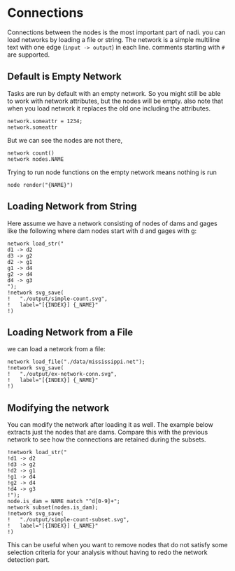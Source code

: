 # Connections

Connections between the nodes is the most important part of nadi. you can load networks by loading a file or string. The network is a simple multiline text with one edge (`input -> output`) in each line. comments starting with `#` are supported.

## Default is Empty Network

Tasks are run by default with an empty network. So you might still be able to work with network attributes, but the nodes will be empty. also note that when you load network it replaces the old one including the attributes.

```task run
network.someattr = 1234;
network.someattr
```

But we can see the nodes are not there,
```task run
network count()
network nodes.NAME
```

Trying to run node functions on the empty network means nothing is run

```task run
node render("{NAME}")
```

## Loading Network from String
Here assume we have a network consisting of nodes of dams and gages like the following where dam nodes start with d and gages with g:

```task run image ../output/simple-count.svg
network load_str("
d1 -> d2
d3 -> g2
d2 -> g1
g1 -> d4
g2 -> d4
d4 -> g3
");
!network svg_save(
!   "./output/simple-count.svg",
!	label="[{INDEX}] {_NAME}"
!)
```

## Loading Network from a File
we can load a network from a file:

```task run image ../output/ex-network-conn.svg
network load_file("./data/mississippi.net");
!network svg_save(
!   "./output/ex-network-conn.svg",
!	label="[{INDEX}] {_NAME}"
!)
```

## Modifying the network
You can modify the network after loading it as well. The example below extracts just the nodes that are dams. Compare this with the previous network to see how the connections are retained during the subsets.

```task run image ../output/simple-count-subset.svg
!network load_str("
!d1 -> d2
!d3 -> g2
!d2 -> g1
!g1 -> d4
!g2 -> d4
!d4 -> g3
!");
node.is_dam = NAME match "^d[0-9]+";
network subset(nodes.is_dam);
!network svg_save(
!   "./output/simple-count-subset.svg",
!	label="[{INDEX}] {_NAME}"
!)
```

This can be useful when you want to remove nodes that do not satisfy some selection criteria for your analysis without having to redo the network detection part.
